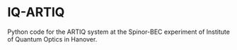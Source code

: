 # IQ-ARTIQ
Python code for the ARTIQ system at the Spinor-BEC experiment of Institute of Quantum Optics in Hanover.
